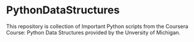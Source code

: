 # PythonDataStructures
This repository is collection of Important Python scripts from the Coursera Course: Python Data Structures provided by the Unversity of Michigan.
